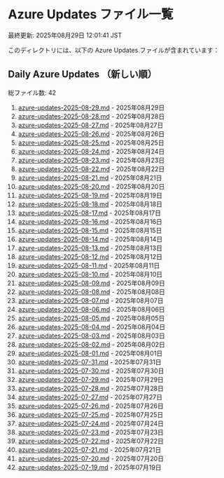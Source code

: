 # Azure Updates ファイル一覧

最終更新: 2025年08月29日 12:01:41 JST

このディレクトリには、以下の Azure Updates ファイルが含まれています：

## Daily Azure Updates （新しい順）

総ファイル数: 42

1. [azure-updates-2025-08-29.md](./azure-updates-2025-08-29.md) - 2025年08月29日
2. [azure-updates-2025-08-28.md](./azure-updates-2025-08-28.md) - 2025年08月28日
3. [azure-updates-2025-08-27.md](./azure-updates-2025-08-27.md) - 2025年08月27日
4. [azure-updates-2025-08-26.md](./azure-updates-2025-08-26.md) - 2025年08月26日
5. [azure-updates-2025-08-25.md](./azure-updates-2025-08-25.md) - 2025年08月25日
6. [azure-updates-2025-08-24.md](./azure-updates-2025-08-24.md) - 2025年08月24日
7. [azure-updates-2025-08-23.md](./azure-updates-2025-08-23.md) - 2025年08月23日
8. [azure-updates-2025-08-22.md](./azure-updates-2025-08-22.md) - 2025年08月22日
9. [azure-updates-2025-08-21.md](./azure-updates-2025-08-21.md) - 2025年08月21日
10. [azure-updates-2025-08-20.md](./azure-updates-2025-08-20.md) - 2025年08月20日
11. [azure-updates-2025-08-19.md](./azure-updates-2025-08-19.md) - 2025年08月19日
12. [azure-updates-2025-08-18.md](./azure-updates-2025-08-18.md) - 2025年08月18日
13. [azure-updates-2025-08-17.md](./azure-updates-2025-08-17.md) - 2025年08月17日
14. [azure-updates-2025-08-16.md](./azure-updates-2025-08-16.md) - 2025年08月16日
15. [azure-updates-2025-08-15.md](./azure-updates-2025-08-15.md) - 2025年08月15日
16. [azure-updates-2025-08-14.md](./azure-updates-2025-08-14.md) - 2025年08月14日
17. [azure-updates-2025-08-13.md](./azure-updates-2025-08-13.md) - 2025年08月13日
18. [azure-updates-2025-08-12.md](./azure-updates-2025-08-12.md) - 2025年08月12日
19. [azure-updates-2025-08-11.md](./azure-updates-2025-08-11.md) - 2025年08月11日
20. [azure-updates-2025-08-10.md](./azure-updates-2025-08-10.md) - 2025年08月10日
21. [azure-updates-2025-08-09.md](./azure-updates-2025-08-09.md) - 2025年08月09日
22. [azure-updates-2025-08-08.md](./azure-updates-2025-08-08.md) - 2025年08月08日
23. [azure-updates-2025-08-07.md](./azure-updates-2025-08-07.md) - 2025年08月07日
24. [azure-updates-2025-08-06.md](./azure-updates-2025-08-06.md) - 2025年08月06日
25. [azure-updates-2025-08-05.md](./azure-updates-2025-08-05.md) - 2025年08月05日
26. [azure-updates-2025-08-04.md](./azure-updates-2025-08-04.md) - 2025年08月04日
27. [azure-updates-2025-08-03.md](./azure-updates-2025-08-03.md) - 2025年08月03日
28. [azure-updates-2025-08-02.md](./azure-updates-2025-08-02.md) - 2025年08月02日
29. [azure-updates-2025-08-01.md](./azure-updates-2025-08-01.md) - 2025年08月01日
30. [azure-updates-2025-07-31.md](./azure-updates-2025-07-31.md) - 2025年07月31日
31. [azure-updates-2025-07-30.md](./azure-updates-2025-07-30.md) - 2025年07月30日
32. [azure-updates-2025-07-29.md](./azure-updates-2025-07-29.md) - 2025年07月29日
33. [azure-updates-2025-07-28.md](./azure-updates-2025-07-28.md) - 2025年07月28日
34. [azure-updates-2025-07-27.md](./azure-updates-2025-07-27.md) - 2025年07月27日
35. [azure-updates-2025-07-26.md](./azure-updates-2025-07-26.md) - 2025年07月26日
36. [azure-updates-2025-07-25.md](./azure-updates-2025-07-25.md) - 2025年07月25日
37. [azure-updates-2025-07-24.md](./azure-updates-2025-07-24.md) - 2025年07月24日
38. [azure-updates-2025-07-23.md](./azure-updates-2025-07-23.md) - 2025年07月23日
39. [azure-updates-2025-07-22.md](./azure-updates-2025-07-22.md) - 2025年07月22日
40. [azure-updates-2025-07-21.md](./azure-updates-2025-07-21.md) - 2025年07月21日
41. [azure-updates-2025-07-20.md](./azure-updates-2025-07-20.md) - 2025年07月20日
42. [azure-updates-2025-07-19.md](./azure-updates-2025-07-19.md) - 2025年07月19日

